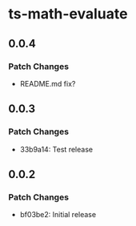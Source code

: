 # ts-math-evaluate

## 0.0.4

### Patch Changes

- README.md fix?

## 0.0.3

### Patch Changes

- 33b9a14: Test release

## 0.0.2

### Patch Changes

- bf03be2: Initial release
